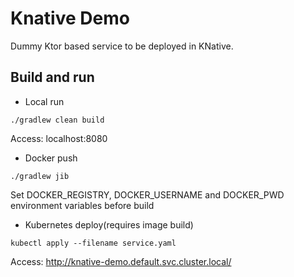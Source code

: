 # Knative Demo

Dummy Ktor based service to be deployed in KNative.


## Build and run

- Local run

```
./gradlew clean build
```

Access: localhost:8080

- Docker push
```
./gradlew jib
```

Set DOCKER_REGISTRY, DOCKER_USERNAME and DOCKER_PWD environment variables before build 

- Kubernetes deploy(requires image build)

```
kubectl apply --filename service.yaml   
```

Access: http://knative-demo.default.svc.cluster.local/

